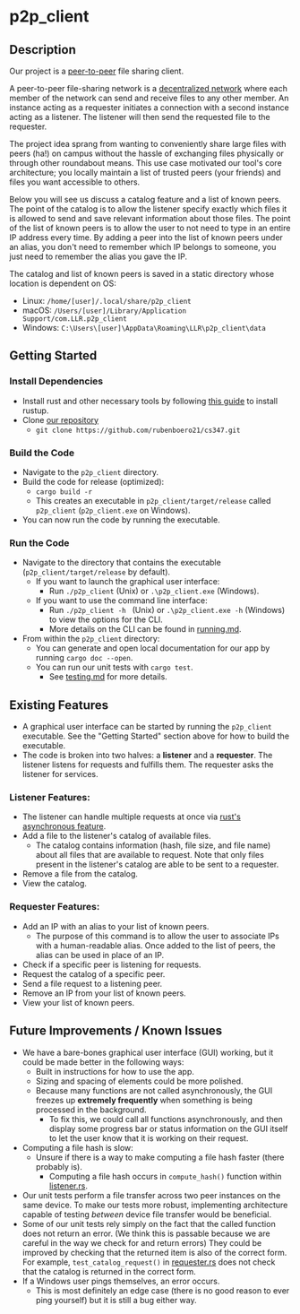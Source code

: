 # p2p_client

## Description
Our project is a [peer-to-peer](https://en.wikipedia.org/wiki/Peer-to-peer) file sharing client.

A peer-to-peer file-sharing network is a [decentralized network](https://en.wikipedia.org/wiki/Decentralized_web) where each member of the network can send and receive files to any other member. An instance acting as a requester initiates a connection with a second instance acting as a listener. The listener will then send the requested file to the requester.

The project idea sprang from wanting to conveniently share large files with peers (ha!) on campus without the hassle of exchanging files physically or through other roundabout means. This use case motivated our tool's core architecture; you locally maintain a list of trusted peers (your friends) and files you want accessible to others. 

Below you will see us discuss a catalog feature and a list of known peers. The point of the catalog is to allow the listener specify exactly which files it is allowed to send and save relevant information about those files. The point of the list of known peers is to allow the user to not need to type in an entire IP address every time. By adding a peer into the list of known peers under an alias, you don't need to remember which IP belongs to someone, you just need to remember the alias you gave the IP.

The catalog and list of known peers is saved in a static directory whose location is dependent on OS:
- Linux: `/home/[user]/.local/share/p2p_client`
- macOS: `/Users/[user]/Library/Application Support/com.LLR.p2p_client`
- Windows: `C:\Users\[user]\AppData\Roaming\LLR\p2p_client\data`

## Getting Started
### Install Dependencies
- Install rust and other necessary tools by following [this guide](https://doc.rust-lang.org/book/ch01-01-installation.html) to install rustup.
- Clone [our repository](https://github.com/rubenboero21/cs347)
  - `git clone https://github.com/rubenboero21/cs347.git`

### Build the Code
- Navigate to the `p2p_client` directory.
- Build the code for release (optimized):
  - `cargo build -r`
  - This creates an executable in `p2p_client/target/release` called `p2p_client` (`p2p_client.exe` on Windows).
- You can now run the code by running the executable.

### Run the Code
- Navigate to the directory that contains the executable (`p2p_client/target/release` by default).
  - If you want to launch the graphical user interface:
    - Run `./p2p_client` (Unix) or `.\p2p_client.exe` (Windows).
  - If you want to use the command line interface:
    - Run `./p2p_client -h ` (Unix) or `.\p2p_client.exe -h` (Windows) to view the options for the CLI.
    - More details on the CLI can be found in [running.md](https://github.com/rubenboero21/cs347/blob/main/doc/running.md).
- From within the `p2p_client` directory:
  - You can generate and open local documentation for our app by running `cargo doc --open`.
  - You can run our unit tests with `cargo test`. 
    - See [testing.md](https://github.com/rubenboero21/cs347/blob/main/doc/testing.md) for more details.

## Existing Features
- A graphical user interface can be started by running the `p2p_client` executable. See the "Getting Started" section above for how to build the executable.
- The code is broken into two halves: a **listener** and a **requester**. The listener listens for requests and fulfills them. The requester asks the listener for services. 
### Listener Features:
  - The listener can handle multiple requests at once via [rust's asynchronous feature](https://rust-lang.github.io/async-book/).
  - Add a file to the listener's catalog of available files.
    - The catalog contains information (hash, file size, and file name) about all files that are available to request. Note that only files present in the listener's catalog are able to be sent to a requester.
  - Remove a file from the catalog.
  - View the catalog.

### Requester Features:
  - Add an IP with an alias to your list of known peers.
    - The purpose of this command is to allow the user to associate IPs with a human-readable alias. Once added to the list of peers, the alias can be used in place of an IP.
  - Check if a specific peer is listening for requests.
  - Request the catalog of a specific peer.
  - Send a file request to a listening peer.
  - Remove an IP from your list of known peers.
  - View your list of known peers.

## Future Improvements / Known Issues
- We have a bare-bones graphical user interface (GUI) working, but it could be made better in the following ways:
  - Built in instructions for how to use the app.
  - Sizing and spacing of elements could be more polished.
  - Because many functions are not called asynchronously, the GUI freezes up **extremely frequently** when something is being processed in the background.
    - To fix this, we could call all functions asynchronously, and then display some progress bar or status information on the GUI itself to let the user know that it is working on their request.
- Computing a file hash is slow:
  - Unsure if there is a way to make computing a file hash faster (there probably is).
    - Computing a file hash occurs in `compute_hash()` function within [listener.rs](https://github.com/rubenboero21/cs347/blob/gui/p2p_client/src/listener.rs).
- Our unit tests perform a file transfer across two peer instances on the same device. To make our tests more robust, implementing architecture capable of testing *between* device file transfer would be beneficial.
- Some of our unit tests rely simply on the fact that the called function does not return an error. (We think this is passable because we are careful in the way we check for and return errors) They could be improved by checking that the returned item is also of the correct form. For example, `test_catalog_request()` in [requester.rs](https://github.com/rubenboero21/cs347/blob/main/p2p_client/src/requester.rs) does not check that the catalog is returned in the correct form. 
- If a Windows user pings themselves, an error occurs.
  - This is most definitely an edge case (there is no good reason to ever ping yourself) but it is still a bug either way.